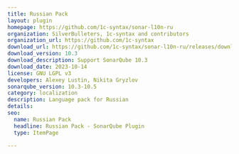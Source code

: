 ```yaml
---
title: Russian Pack
layout: plugin
homepage: https://github.com/1c-syntax/sonar-l10n-ru
organization: SilverBulleters, 1c-syntax and contributors
organization_url: https://github.com/1c-syntax
download_url: https://github.com/1c-syntax/sonar-l10n-ru/releases/download/v10.3/sonar-l10n-ru-plugin-10.3.jar
download_version: 10.3
download_description: Support SonarQube 10.3
download_date: 2023-10-14
license: GNU LGPL v3
developers: Alexey Lustin, Nikita Gryzlov
sonarqube_version: 10.3-10.5
category: localization
description: Language pack for Russian
details: 
seo:
  name: Russian Pack
  headline: Russian Pack - SonarQube Plugin
  type: ItemPage

---
```

